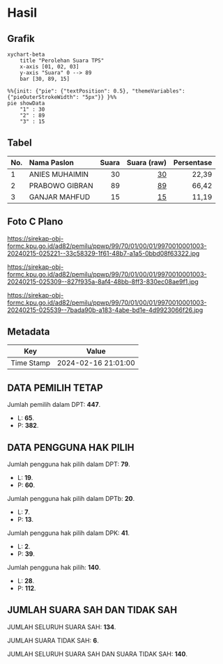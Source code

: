 # Hasil

## Grafik

```mermaid
xychart-beta
    title "Perolehan Suara TPS"
    x-axis [01, 02, 03]
    y-axis "Suara" 0 --> 89
    bar [30, 89, 15]
```

```mermaid
%%{init: {"pie": {"textPosition": 0.5}, "themeVariables": {"pieOuterStrokeWidth": "5px"}} }%%
pie showData
    "1" : 30
    "2" : 89
    "3" : 15
```

## Tabel

| No. | Nama Paslon    | Suara | Suara (raw) | Persentase |
|:--- |:-------------- | -----:| -----------:| ----------:|
| 1   | ANIES MUHAIMIN | 30    | [30][p-1]   | 22,39      |
| 2   | PRABOWO GIBRAN | 89    | [89][p-2]   | 66,42      |
| 3   | GANJAR MAHFUD  | 15    | [15][p-3]   | 11,19      |


[p-1]: https://github.com/gigit-pemilu/pemilu-2024-99-luar-negeri/blob/main/pilpres/hitung-suara/sub/99-luar-negeri/sub/70-manama-bahrain/sub/01-manama-bahrain/sub/0001-manama-bahrain/sub/003-tps-002/sub/paslon-1.txt
[p-2]: https://github.com/gigit-pemilu/pemilu-2024-99-luar-negeri/blob/main/pilpres/hitung-suara/sub/99-luar-negeri/sub/70-manama-bahrain/sub/01-manama-bahrain/sub/0001-manama-bahrain/sub/003-tps-002/sub/paslon-2.txt
[p-3]: https://github.com/gigit-pemilu/pemilu-2024-99-luar-negeri/blob/main/pilpres/hitung-suara/sub/99-luar-negeri/sub/70-manama-bahrain/sub/01-manama-bahrain/sub/0001-manama-bahrain/sub/003-tps-002/sub/paslon-3.txt

## Foto C Plano

https://sirekap-obj-formc.kpu.go.id/ad82/pemilu/ppwp/99/70/01/00/01/9970010001003-20240215-025221--33c58329-1f61-48b7-a1a5-0bbd08f63322.jpg

https://sirekap-obj-formc.kpu.go.id/ad82/pemilu/ppwp/99/70/01/00/01/9970010001003-20240215-025309--827f935a-8af4-48bb-8ff3-830ec08ae9f1.jpg

https://sirekap-obj-formc.kpu.go.id/ad82/pemilu/ppwp/99/70/01/00/01/9970010001003-20240215-025539--7bada90b-a183-4abe-bd1e-4d9923066f26.jpg


## Metadata

| Key        | Value               |
| ---------- | ------------------- |
| Time Stamp | 2024-02-16 21:01:00 |


## DATA PEMILIH TETAP

Jumlah pemilih dalam DPT: **447**.
 * L: **65**.
 * P: **382**.

## DATA PENGGUNA HAK PILIH

Jumlah pengguna hak pilih dalam DPT: **79**.
 * L: **19**.
 * P: **60**.

Jumlah pengguna hak pilih dalam DPTb: **20**.
 * L: **7**.
 * P: **13**.

Jumlah pengguna hak pilih dalam DPK: **41**.
 * L: **2**.
 * P: **39**.

Jumlah pengguna hak pilih: **140**.
 * L: **28**.
 * P: **112**.

## JUMLAH SUARA SAH DAN TIDAK SAH

JUMLAH SELURUH SUARA SAH: **134**.

JUMLAH SUARA TIDAK SAH: **6**.

JUMLAH SELURUH SUARA SAH DAN SUARA TIDAK SAH: **140**.


